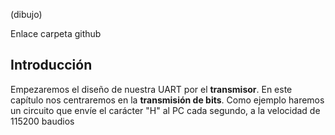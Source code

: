 (dibujo)

Enlace carpeta github

## Introducción

Empezaremos el diseño de nuestra UART por el **transmisor**. En este capítulo nos centraremos en la **transmisión de bits**. Como ejemplo haremos un circuito que envíe el carácter "H" al PC cada segundo, a la velocidad de 115200 baudios




